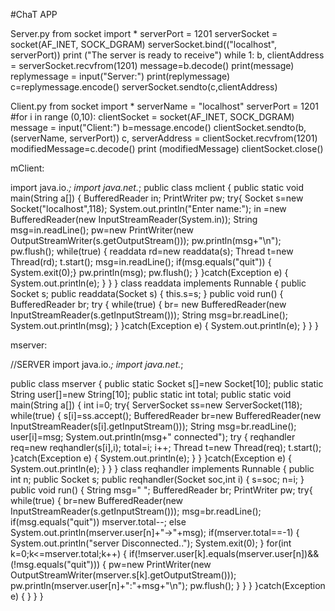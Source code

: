#ChaT APP

Server.py
from socket import *
serverPort = 1201
serverSocket = socket(AF_INET, SOCK_DGRAM)
serverSocket.bind(("localhost", serverPort))
print ("The server is ready to receive")
while 1:
    b, clientAddress = serverSocket.recvfrom(1201)
    message=b.decode()
    print(message)
    replymessage = input("Server:")
    print(replymessage)
    c=replymessage.encode()
    serverSocket.sendto(c,clientAddress)

Client.py
from socket import *
serverName = "localhost"
serverPort = 1201
#for i in range (0,10):
clientSocket = socket(AF_INET, SOCK_DGRAM)
message = input("Client:")
b=message.encode()
clientSocket.sendto(b,(serverName, serverPort))
c, serverAddress = clientSocket.recvfrom(1201)
modifiedMessage=c.decode()
print (modifiedMessage)
clientSocket.close()



mClient:

import java.io.*;
import java.net.*;
 public class mclient
 {
  public static void main(String a[])
 {
  BufferedReader in;
  PrintWriter pw;
  try{
    Socket s=new Socket("localhost",118);
    System.out.println("Enter name:");
    in =new BufferedReader(new InputStreamReader(System.in));
    String msg=in.readLine();
    pw=new PrintWriter(new OutputStreamWriter(s.getOutputStream()));
    pw.println(msg+"\n");
    pw.flush();
    while(true)
    {
     readdata rd=new readdata(s);
     Thread t=new Thread(rd);
     t.start();
     msg=in.readLine();
     if(msg.equals("quit"))
      { System.exit(0);}
     pw.println(msg);
     pw.flush();
    }
    }catch(Exception e)
     { System.out.println(e); }
  }      }
class readdata implements Runnable
{
  public Socket s;
  public readdata(Socket s)
  { this.s=s; }
  public void run()
  {
   BufferedReader br;
   try
   {
    while(true)
    {
     br= new BufferedReader(new InputStreamReader(s.getInputStream()));
     String msg=br.readLine();
     System.out.println(msg);
    }   }catch(Exception e)
    { System.out.println(e); }       }    }


mserver:

//SERVER
import java.io.*;
import java.net.*;

public class mserver
{
  public static Socket s[]=new Socket[10];
  public static String user[]=new String[10];
  public static int total;
 public static void main(String a[])
 {
  int i=0;
   try{
   ServerSocket ss=new ServerSocket(118);
   while(true)
   {
    s[i]=ss.accept();
BufferedReader br=new BufferedReader(new   InputStreamReader(s[i].getInputStream()));
   String msg=br.readLine();
    user[i]=msg;
    System.out.println(msg+" connected");
    try
    {
     reqhandler req=new reqhandler(s[i],i);
     total=i;
     i++;
     Thread t=new Thread(req);
     t.start();
    }catch(Exception e)
     { System.out.println(e); }
   }
  }catch(Exception e)
    { System.out.println(e); }
 }
}
class reqhandler implements Runnable 
{
  public int n;
  public Socket s;
  public reqhandler(Socket soc,int i)
  {
    s=soc;
    n=i;
  }
  public void run()
  {
   String msg=" ";
   BufferedReader br;
   PrintWriter pw;
   try{
     while(true)
     {
     br=new BufferedReader(new InputStreamReader(s.getInputStream()));
     msg=br.readLine();
     if(msg.equals("quit"))
           mserver.total--;
     else
           System.out.println(mserver.user[n]+"->"+msg);
     if(mserver.total==-1)
      {
        System.out.println("server Disconnected..");
        System.exit(0);
      }
    for(int k=0;k<=mserver.total;k++)
    {
     if(!mserver.user[k].equals(mserver.user[n])&&(!msg.equals("quit")))
     {
       pw=new PrintWriter(new OutputStreamWriter(mserver.s[k].getOutputStream()));
       pw.println(mserver.user[n]+":"+msg+"\n");
       pw.flush();
     }
    }
    }
   }catch(Exception e)
    {  }
  }
}
